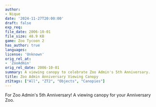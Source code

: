 ```yaml
---
author:
- Nique
date: '2024-11-27T20:00:00'
draft: false
exp_req:
file_date: 2006-10-01
file_size: 48.9 KB
game: Zoo Tycoon 2
has_author: true
languages:
license: 'Unknown'
orig_rel_at:
- 'ZooAdmin'
orig_rel_date: 2006-10-01
summary: A viewing canopy to celebrate Zoo Admin's 5th Anniversary.
title: Zoo Admin Anniversary Viewing Canopy
zt2tags: ["All", "ZT2", "Objects", "Canopies"]
---
```

For Zoo Admin's 5th Anniversary! A viewing canopy for your Anniversary Zoo.
